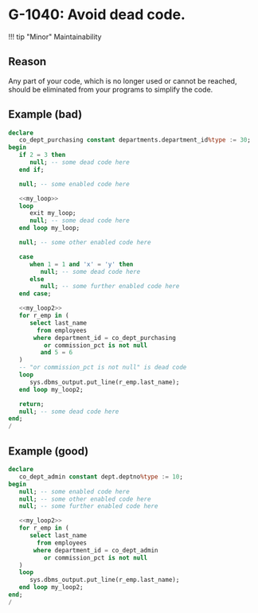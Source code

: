 # G-1040: Avoid dead code.

!!! tip "Minor"
    Maintainability

## Reason

Any part of your code, which is no longer used or cannot be reached, should be eliminated from your programs to simplify the code.

## Example (bad)

``` sql
declare
   co_dept_purchasing constant departments.department_id%type := 30;
begin
   if 2 = 3 then
      null; -- some dead code here
   end if;

   null; -- some enabled code here

   <<my_loop>>
   loop
      exit my_loop;
      null; -- some dead code here
   end loop my_loop;

   null; -- some other enabled code here

   case
      when 1 = 1 and 'x' = 'y' then
         null; -- some dead code here
      else
         null; -- some further enabled code here
   end case;

   <<my_loop2>>
   for r_emp in (
      select last_name
        from employees
       where department_id = co_dept_purchasing
          or commission_pct is not null
         and 5 = 6
   ) 
   -- "or commission_pct is not null" is dead code 
   loop
      sys.dbms_output.put_line(r_emp.last_name);
   end loop my_loop2;

   return;
   null; -- some dead code here
end;
/
```

## Example (good)

``` sql
declare
   co_dept_admin constant dept.deptno%type := 10;
begin
   null; -- some enabled code here
   null; -- some other enabled code here
   null; -- some further enabled code here

   <<my_loop2>>
   for r_emp in (
      select last_name
        from employees
       where department_id = co_dept_admin
          or commission_pct is not null
   )
   loop
      sys.dbms_output.put_line(r_emp.last_name);
   end loop my_loop2;
end;
/
```
